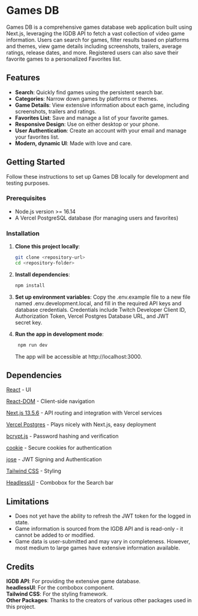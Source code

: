 # Games DB

Games DB is a comprehensive games database web application built using Next.js, leveraging the IGDB API to fetch a vast collection of video game information. Users can search for games, filter results based on platforms and themes, view game details including screenshots, trailers, average ratings, release dates, and more. Registered users can also save their favorite games to a personalized Favorites list.

## Features

- **Search**: Quickly find games using the persistent search bar.
- **Categories**: Narrow down games by platforms or themes.
- **Game Details**: View extensive information about each game, including screenshots, trailers and ratings.
- **Favorites List**: Save and manage a list of your favorite games.
- **Responsive Design**: Use on either desktop or your phone.
- **User Authentication**: Create an account with your email and manage your favorites list.
- **Modern, dynamic UI**: Made with love and care.

## Getting Started

Follow these instructions to set up Games DB locally for development and testing purposes.

### Prerequisites

- Node.js version >= 16.14
- A Vercel PostgreSQL database (for managing users and favorites)

### Installation

1. **Clone this project locally**:
   ```sh
   git clone <repository-url>
   cd <repository-folder>
   ```
2. **Install dependencies**:
   ```sh
   npm install
   ```
3. **Set up environment variables**:
   Copy the .env.example file to a new file named .env.development.local, and fill in the required API keys and database credentials. Credentials include Twitch Developer Client ID, Authorization Token, Vercel Postgres Database URL, and JWT secret key.

4. **Run the app in development mode**:
   ```sh
    npm run dev
   ```
   The app will be accessible at http://localhost:3000.

## Dependencies

[React](https://www.npmjs.com/package/react) - UI

[React-DOM](https://www.npmjs.com/package/react-router-dom) - Client-side navigation

[Next.js 13.5.6](https://nextjs.org/) - API routing and integration with Vercel services

[Vercel Postgres](https://vercel.com/docs/storage/vercel-postgres) - Plays nicely with Next.js, easy deployment

[bcrypt.js](https://www.npmjs.com/package/bcryptjs) - Password hashing and verification

[cookie](https://www.npmjs.com/package/cookie) - Secure cookies for authentication

[jose](https://www.npmjs.com/package/jose) - JWT Signing and Authentication

[Tailwind CSS](https://www.npmjs.com/package/tailwindcss) - Styling

[HeadlessUI](https://headlessui.com) - Combobox for the Search bar

## Limitations

- Does not yet have the ability to refresh the JWT token for the logged in state.
- Game information is sourced from the IGDB API and is read-only - it cannot be added to or modified.
- Game data is user-submitted and may vary in completeness. However, most medium to large games have extensive information available.

## Credits

**IGDB API**: For providing the extensive game database.<br>
**headlessUI**: For the combobox component.<br>
**Tailwind CSS**: For the styling framework.<br>
**Other Packages**: Thanks to the creators of various other packages used in this project.

